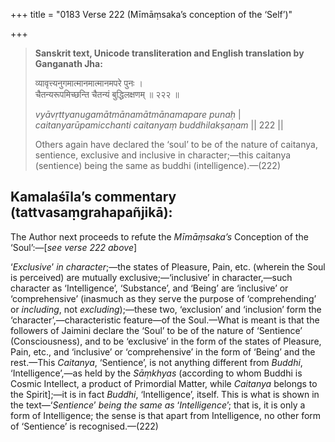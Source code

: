 +++
title = "0183 Verse 222 (Mīmāṃsaka’s conception of the ‘Self’)"

+++
> **Sanskrit text, Unicode transliteration and English translation by Ganganath Jha:** 
>
> व्यावृत्त्यनुगमात्मानमात्मानमपरे पुनः ।  
> चैतन्यरूपमिच्छन्ति चैतन्यं बुद्धिलक्षणम् ॥ २२२ ॥ 
>
> *vyāvṛttyanugamātmānamātmānamapare punaḥ* \|  
> *caitanyarūpamicchanti caitanyaṃ buddhilakṣaṇam* \|\| 222 \|\| 
>
> Others again have declared the ‘soul’ to be of the nature of caitanya, sentience, exclusive and inclusive in character;—this caitanya (sentience) being the same as buddhi (intelligence).—(222)



## Kamalaśīla’s commentary (tattvasaṃgrahapañjikā):

The Author next proceeds to refute the *Mīmāṃsaka’s* Conception of the ‘Soul’:—[*see verse 222 above*]

‘*Exclusive*’ *in character*;—the states of Pleasure, Pain, etc. (wherein the Soul is perceived) are mutually exclusive;—‘inclusive’ in character,—such character as ‘Intelligence’, ‘Substance’, and ‘Being’ are ‘inclusive’ or ‘comprehensive’ (inasmuch as they serve the purpose of ‘comprehending’ or *including*, not *excluding*);—these two, ‘exclusion’ and ‘inclusion’ form the ‘character’,—characteristic feature—of the Soul.—What is meant is that the followers of Jaimini declare the ‘Soul’ to be of the nature of ‘Sentience’ (Consciousness), and to be ‘exclusive’ in the form of the states of Pleasure, Pain, etc., and ‘inclusive’ or ‘comprehensive’ in the form of ‘Being’ and the rest.—This *Caitanya*, ‘Sentience’, is not anything different from *Buddhi*, ‘Intelligence’,—as held by the *Sāṃkhyas* (according to whom Buddhi is Cosmic Intellect, a product of Primordial Matter, while *Caitanya* belongs to the Spirit];—it is in fact *Buddhi*, ‘Intelligence’, itself. This is what is shown in the text—‘*Sentience*’ *being the same as* ‘*Intelligence*’; that is, it is only a form of Intelligence; the sense is that apart from Intelligence, no other form of ‘Sentience’ is recognised.—(222)


